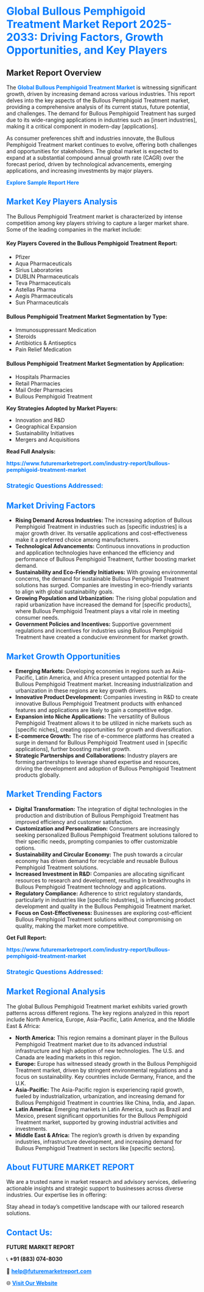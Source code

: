 <h1 style="color: #007BFF;">Global Bullous Pemphigoid Treatment Market Report 2025-2033: Driving Factors, Growth Opportunities, and Key Players</h1>

<section id="overview">
<h2>Market Report Overview</h2>
<p>The <a href="https://www.futuremarketreport.com/industry-report/bullous-pemphigoid-treatment-market" style="color: #007BFF; text-decoration: none;"><strong>Global Bullous Pemphigoid Treatment Market</strong></a> is witnessing significant growth, driven by increasing demand across various industries. This report delves into the key aspects of the Bullous Pemphigoid Treatment market, providing a comprehensive analysis of its current status, future potential, and challenges. The demand for Bullous Pemphigoid Treatment has surged due to its wide-ranging applications in industries such as [insert industries], making it a critical component in modern-day [applications].</p>
<p>As consumer preferences shift and industries innovate, the Bullous Pemphigoid Treatment market continues to evolve, offering both challenges and opportunities for stakeholders. The global market is expected to expand at a substantial compound annual growth rate (CAGR) over the forecast period, driven by technological advancements, emerging applications, and increasing investments by major players.</p>
</section>

<section id="overview">
<p><a href="https://www.futuremarketreport.com/request-sample/reportId=111887" style="color: #007BFF; text-decoration: none;"><strong>Explore Sample Report Here</strong></a></p>
</section>

<section id="key-players">
<h2 style="color: #007BFF;">Market Key Players Analysis</h2>
<p>The Bullous Pemphigoid Treatment market is characterized by intense competition among key players striving to capture a larger market share. Some of the leading companies in the market include:</p>
<h4>Key Players Covered in the Bullous Pemphigoid Treatment Report:</h4>
<ul><li>Pfizer</li><li>Aqua Pharmaceuticals</li><li>Sirius Laboratories</li><li>DUBLIN Pharmaceuticals</li><li>Teva Pharmaceuticals</li><li>Astellas Pharma</li><li>Aegis Pharmaceuticals</li><li>Sun Pharmaceuticals</li></ul>
<h4>Bullous Pemphigoid Treatment Market Segmentation by Type:</h4>
<ul><li>Immunosuppressant Medication</li><li>Steroids</li><li>Antibiotics &amp; Antiseptics</li><li>Pain Relief Medication</li></ul>

<h4>Bullous Pemphigoid Treatment Market Segmentation by Application:</h4>
<ul><li>Hospitals Pharmacies</li><li>Retail Pharmacies</li><li>Mail Order Pharmacies</li><li>Bullous Pemphigoid Treatment</li></ul>
<p><strong>Key Strategies Adopted by Market Players:</strong></p>
<ul>
<li>Innovation and R&D</li>
<li>Geographical Expansion</li>
<li>Sustainability Initiatives</li>
<li>Mergers and Acquisitions</li>
</ul>
</section>

<section>
<p><strong>Read Full Analysis: </strong></p><a href="https://www.futuremarketreport.com/industry-report/bullous-pemphigoid-treatment-market" style="color: #007BFF; text-decoration: none;"><strong>https://www.futuremarketreport.com/industry-report/bullous-pemphigoid-treatment-market</strong></a>
<h3 style="color: #007BFF;">Strategic Questions Addressed:</h3>
</section>

<section id="driving-factors">
<h2 style="color: #007BFF;">Market Driving Factors</h2>
<ul>
<li><strong>Rising Demand Across Industries:</strong> The increasing adoption of Bullous Pemphigoid Treatment in industries such as [specific industries] is a major growth driver. Its versatile applications and cost-effectiveness make it a preferred choice among manufacturers.</li>
<li><strong>Technological Advancements:</strong> Continuous innovations in production and application technologies have enhanced the efficiency and performance of Bullous Pemphigoid Treatment, further boosting market demand.</li>
<li><strong>Sustainability and Eco-Friendly Initiatives:</strong> With growing environmental concerns, the demand for sustainable Bullous Pemphigoid Treatment solutions has surged. Companies are investing in eco-friendly variants to align with global sustainability goals.</li>
<li><strong>Growing Population and Urbanization:</strong> The rising global population and rapid urbanization have increased the demand for [specific products], where Bullous Pemphigoid Treatment plays a vital role in meeting consumer needs.</li>
<li><strong>Government Policies and Incentives:</strong> Supportive government regulations and incentives for industries using Bullous Pemphigoid Treatment have created a conducive environment for market growth.</li>
</ul>
</section>

<section id="growth-opportunities">
<h2 style="color: #007BFF;">Market Growth Opportunities</h2>
<ul>
<li><strong>Emerging Markets:</strong> Developing economies in regions such as Asia-Pacific, Latin America, and Africa present untapped potential for the Bullous Pemphigoid Treatment market. Increasing industrialization and urbanization in these regions are key growth drivers.</li>
<li><strong>Innovative Product Development:</strong> Companies investing in R&D to create innovative Bullous Pemphigoid Treatment products with enhanced features and applications are likely to gain a competitive edge.</li>
<li><strong>Expansion into Niche Applications:</strong> The versatility of Bullous Pemphigoid Treatment allows it to be utilized in niche markets such as [specific niches], creating opportunities for growth and diversification.</li>
<li><strong>E-commerce Growth:</strong> The rise of e-commerce platforms has created a surge in demand for Bullous Pemphigoid Treatment used in [specific applications], further boosting market growth.</li>
<li><strong>Strategic Partnerships and Collaborations:</strong> Industry players are forming partnerships to leverage shared expertise and resources, driving the development and adoption of Bullous Pemphigoid Treatment products globally.</li>
</ul>
</section>

<section id="trending-factors">
<h2 style="color: #007BFF;">Market Trending Factors</h2>
<ul>
<li><strong>Digital Transformation:</strong> The integration of digital technologies in the production and distribution of Bullous Pemphigoid Treatment has improved efficiency and customer satisfaction.</li>
<li><strong>Customization and Personalization:</strong> Consumers are increasingly seeking personalized Bullous Pemphigoid Treatment solutions tailored to their specific needs, prompting companies to offer customizable options.</li>
<li><strong>Sustainability and Circular Economy:</strong> The push towards a circular economy has driven demand for recyclable and reusable Bullous Pemphigoid Treatment solutions.</li>
<li><strong>Increased Investment in R&D:</strong> Companies are allocating significant resources to research and development, resulting in breakthroughs in Bullous Pemphigoid Treatment technology and applications.</li>
<li><strong>Regulatory Compliance:</strong> Adherence to strict regulatory standards, particularly in industries like [specific industries], is influencing product development and quality in the Bullous Pemphigoid Treatment market.</li>
<li><strong>Focus on Cost-Effectiveness:</strong> Businesses are exploring cost-efficient Bullous Pemphigoid Treatment solutions without compromising on quality, making the market more competitive.</li>
</ul>
</section>

<section>
<p><strong>Get Full Report: </strong></p><a href="https://www.futuremarketreport.com/industry-report/bullous-pemphigoid-treatment-market" style="color: #007BFF; text-decoration: none;"><strong>https://www.futuremarketreport.com/industry-report/bullous-pemphigoid-treatment-market</strong></a>
<h3 style="color: #007BFF;">Strategic Questions Addressed:</h3>
</section>


<section id="regional-analysis">
<h2 style="color: #007BFF;">Market Regional Analysis</h2>
<p>The global Bullous Pemphigoid Treatment market exhibits varied growth patterns across different regions. The key regions analyzed in this report include North America, Europe, Asia-Pacific, Latin America, and the Middle East & Africa:</p>
<ul>
<li><strong>North America:</strong> This region remains a dominant player in the Bullous Pemphigoid Treatment market due to its advanced industrial infrastructure and high adoption of new technologies. The U.S. and Canada are leading markets in this region.</li>
<li><strong>Europe:</strong> Europe has witnessed steady growth in the Bullous Pemphigoid Treatment market, driven by stringent environmental regulations and a focus on sustainability. Key countries include Germany, France, and the U.K.</li>
<li><strong>Asia-Pacific:</strong> The Asia-Pacific region is experiencing rapid growth, fueled by industrialization, urbanization, and increasing demand for Bullous Pemphigoid Treatment in countries like China, India, and Japan.</li>
<li><strong>Latin America:</strong> Emerging markets in Latin America, such as Brazil and Mexico, present significant opportunities for the Bullous Pemphigoid Treatment market, supported by growing industrial activities and investments.</li>
<li><strong>Middle East & Africa:</strong> The region’s growth is driven by expanding industries, infrastructure development, and increasing demand for Bullous Pemphigoid Treatment in sectors like [specific sectors].</li>
</ul>
</section>

<footer>
<h2 style="color: #007BFF;">About FUTURE MARKET REPORT</h2>
<p>We are a trusted name in market research and advisory services, delivering actionable insights and strategic support to businesses across diverse industries. Our expertise lies in offering:</p>

<p>Stay ahead in today’s competitive landscape with our tailored research solutions.</p>

<h2 style="color: #007BFF;">Contact Us:</h2>
<p><strong>FUTURE MARKET REPORT</strong></p>
<p>📞 <strong>+91 (883) 074-8030</strong></p>
<p>📧 <strong><a href="mailto:help@futuremarketreport.com" style="color: #007BFF;">help@futuremarketreport.com</a></strong></p>
<p>🌐 <strong><a href="https://www.futuremarketreport.com/" style="color: #007BFF;">Visit Our Website</a></strong></p>
</footer>